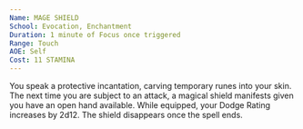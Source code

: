 ```yaml
---
Name: MAGE SHIELD  
School: Evocation, Enchantment
Duration: 1 minute of Focus once triggered 
Range: Touch
AOE: Self
Cost: 11 STAMINA
---
```

You speak a protective incantation, carving temporary runes into your skin. The next time you are subject to an attack, a magical shield manifests given you have an open hand available. While equipped, your Dodge Rating increases by 2d12. The shield disappears once the spell ends.